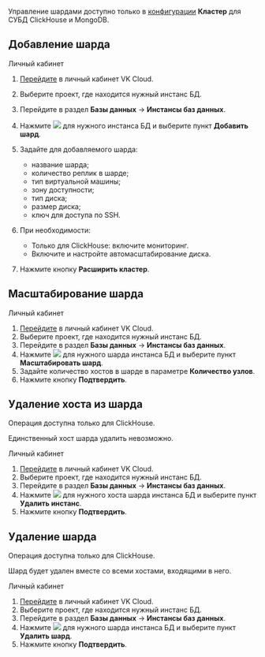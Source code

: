 <warn>

Управление шардами доступно только в [конфигурации](../../concepts/work-configs/) **Кластер** для СУБД ClickHouse и MongoDB.

</warn>

## Добавление шарда

<tabs>
<tablist>
<tab>Личный кабинет</tab>
</tablist>
<tabpanel>

1. [Перейдите](https://msk.cloud.vk.com/app/) в личный кабинет VK Cloud.
1. Выберите проект, где находится нужный инстанс БД.
1. Перейдите в раздел **Базы данных** → **Инстансы баз данных**.
1. Нажмите ![ ](/ru/assets/more-icon.svg "inline") для нужного инстанса БД и выберите пункт **Добавить шард**.
1. Задайте для добавляемого шарда:

   - название шарда;
   - количество реплик в шарде;
   - тип виртуальной машины;
   - зону доступности;
   - тип диска;
   - размер диска;
   - ключ для доступа по SSH.

1. При необходимости:

   - Только для ClickHouse: включите мониторинг.
   - Включите и настройте автомасштабирование диска.

1. Нажмите кнопку **Расширить кластер**.

</tabpanel>
</tabs>

## Масштабирование шарда

<tabs>
<tablist>
<tab>Личный кабинет</tab>
</tablist>
<tabpanel>

1. [Перейдите](https://msk.cloud.vk.com/app/) в личный кабинет VK Cloud.
1. Выберите проект, где находится нужный инстанс БД.
1. Перейдите в раздел **Базы данных** → **Инстансы баз данных**.
1. Нажмите ![ ](/ru/assets/more-icon.svg "inline") для нужного шарда инстанса БД и выберите пункт **Масштабировать шард**.
1. Задайте количество хостов в шарде в параметре **Количество узлов**.
1. Нажмите кнопку **Подтвердить**.

</tabpanel>
</tabs>

## Удаление хоста из шарда

Операция доступна только для ClickHouse.

<info>

Единственный хост шарда удалить невозможно.

</info>

<tabs>
<tablist>
<tab>Личный кабинет</tab>
</tablist>
<tabpanel>

1. [Перейдите](https://msk.cloud.vk.com/app/) в личный кабинет VK Cloud.
1. Выберите проект, где находится нужный инстанс БД.
1. Перейдите в раздел **Базы данных** → **Инстансы баз данных**.
1. Нажмите ![ ](/ru/assets/more-icon.svg "inline") для нужного хоста шарда инстанса БД и выберите пункт **Удалить инстанс**.
1. Нажмите кнопку **Подтвердить**.

</tabpanel>
</tabs>

## Удаление шарда

Операция доступна только для ClickHouse.

<warn>

Шард будет удален вместе со всеми хостами, входящими в него.

</warn>

<tabs>
<tablist>
<tab>Личный кабинет</tab>
</tablist>
<tabpanel>

1. [Перейдите](https://msk.cloud.vk.com/app/) в личный кабинет VK Cloud.
1. Выберите проект, где находится нужный инстанс БД.
1. Перейдите в раздел **Базы данных** → **Инстансы баз данных**.
1. Нажмите ![ ](/ru/assets/more-icon.svg "inline") для нужного шарда инстанса БД и выберите пункт **Удалить шард**.
1. Нажмите кнопку **Подтвердить**.

</tabpanel>
</tabs>
